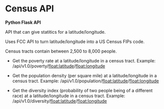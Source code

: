 # Census API

**Python Flask API**

API that can give statitics for a latitude/longitude.


Uses FCC API to turn latitude/longitude into a US Census FIPs code.

Census tracts contain between 2,500 to 8,000 people.

* Get the poverty rate at a latitude/longitude in a census tract.
Example:
/api/v1.0/poverty/<float:latitude>/<float:longitude>

* Get the population density (per square mile) at a latitude/longitude in a census tract.
Example:
/api/v1.0/population/<float:latitude>/<float:longitude>

* Get the diversity index (probability of two people being of a different race) at a latitude/longitude in a census tract.
Example:
/api/v1.0/diversity/<float:latitude>/<float:longitude>